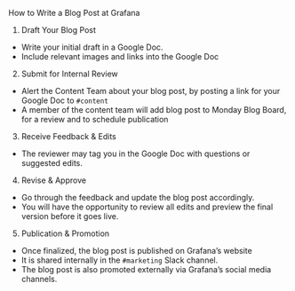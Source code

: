How to Write a Blog Post at Grafana

1) Draft Your Blog Post
  - Write your initial draft in a Google Doc.  
  - Include relevant images and links into the Google Doc
2) Submit for Internal Review
  - Alert the Content Team about your blog post, by posting a link for your Google Doc to `#content`
  - A member of the content team will add blog post to Monday Blog Board, for a review and to schedule publication
3) Receive Feedback & Edits
  - The reviewer may tag you in the Google Doc with questions or suggested edits.  
4) Revise & Approve
  - Go through the feedback and update the blog post accordingly.  
  - You will have the opportunity to review all edits and preview the final version before it goes live.
5) Publication & Promotion
  - Once finalized, the blog post is published on Grafana’s website
  - It is shared internally in the `#marketing` Slack channel.  
  - The blog post is also promoted externally via Grafana’s social media channels.